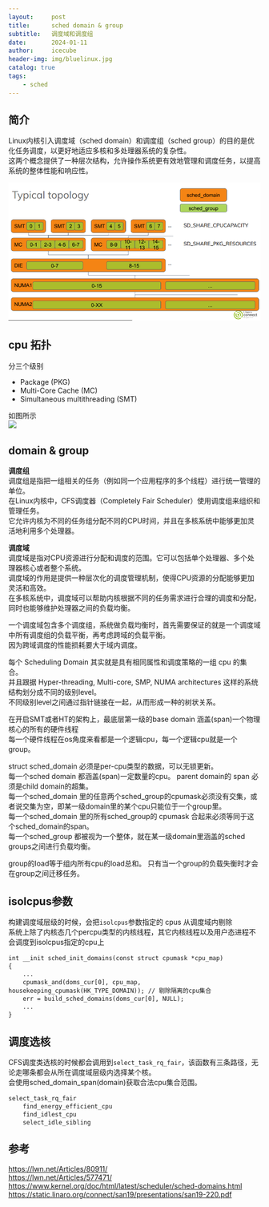```yaml
---
layout:     post
title:      sched domain & group
subtitle:   调度域和调度组
date:       2024-01-11
author:     icecube
header-img: img/bluelinux.jpg
catalog: true
tags:
    - sched
---
```


## 简介
Linux内核引入调度域（sched domain）和调度组（sched group）的目的是优化任务调度，以更好地适应多核和多处理器系统的复杂性。  
这两个概念提供了一种层次结构，允许操作系统更有效地管理和调度任务，以提高系统的整体性能和响应性。  

![](https://raw.githubusercontent.com/l3b2w1/l3b2w1.github.io/master/img/2024-01-11-sched-domain-group.png)

## cpu 拓扑
分三个级别  
* Package (PKG)  
* Multi-Core Cache (MC)   
* Simultaneous multithreading  (SMT)

如图所示  
![](https://raw.githubusercontent.com/l3b2w1/l3b2w1.github.io/master/img/2020-06-20-cpu-7.jpeg)

## domain & group

**调度组**   
调度组是指把一组相关的任务（例如同一个应用程序的多个线程）进行统一管理的单位。  
在Linux内核中，CFS调度器（Completely Fair Scheduler）使用调度组来组织和管理任务。  
它允许内核为不同的任务组分配不同的CPU时间，并且在多核系统中能够更加灵活地利用多个处理器。  

**调度域**    
调度域是指对CPU资源进行分配和调度的范围。它可以包括单个处理器、多个处理器核心或者整个系统。  
调度域的作用是提供一种层次化的调度管理机制，使得CPU资源的分配能够更加灵活和高效。   
在多核系统中，调度域可以帮助内核根据不同的任务需求进行合理的调度和分配，同时也能够维护处理器之间的负载均衡。  

一个调度域包含多个调度组，系统做负载均衡时，首先需要保证的就是一个调度域中所有调度组的负载平衡，再考虑跨域的负载平衡。  
因为跨域调度的性能损耗要大于域内调度。

每个 Scheduling Domain 其实就是具有相同属性和调度策略的一组 cpu 的集合。  
并且跟据 Hyper-threading, Multi-core, SMP, NUMA architectures 这样的系统结构划分成不同的级别level。    
不同级别level之间通过指针链接在一起，从而形成一种的树状关系。  

在开启SMT或者HT的架构上，最底层第一级的base domain 涵盖(span)一个物理核心的所有的硬件线程    
每一个硬件线程在os角度来看都是一个逻辑cpu，每一个逻辑cpu就是一个group。

struct sched_domain 必须是per-cpu类型的数据，可以无锁更新。  
每一个sched domain 都涵盖(span)一定数量的cpu。 parent domain的 span 必须是child domain的超集。  
每一个sched_domain 里的任意两个sched_group的cpumask必须没有交集，或者说交集为空，即某一级domain里的某个cpu只能位于一个group里。  
每一个sched_domain 里的所有sched_group的 cpumask 合起来必须等同于这个sched_domain的span。  
每一个sched_group 都被视为一个整体，就在某一级domain里涵盖的sched groups之间进行负载均衡。

group的load等于组内所有cpu的load总和。  只有当一个group的负载失衡时才会在group之间迁移任务。  

## isolcpus参数
构建调度域层级的时候，会把`isolcpus`参数指定的 cpus 从调度域内剔除  
系统上除了内核态几个percpu类型的内核线程，其它内核线程以及用户态进程不会调度到isolcpus指定的cpu上  
```
int __init sched_init_domains(const struct cpumask *cpu_map)
{
    ...
    cpumask_and(doms_cur[0], cpu_map, housekeeping_cpumask(HK_TYPE_DOMAIN)); // 剔除隔离的cpu集合
    err = build_sched_domains(doms_cur[0], NULL);
    ...
}
```

## 调度选核
CFS调度类选核的时候都会调用到`select_task_rq_fair`，该函数有三条路径，无论走哪条都会从所在调度域层级内选择某个核。   
会使用sched_domain_span(domain)获取合法cpu集合范围。
```
select_task_rq_fair
	find_energy_efficient_cpu
	find_idlest_cpu
	select_idle_sibling
```

## 参考
https://lwn.net/Articles/80911/  
https://lwn.net/Articles/577471/  
https://www.kernel.org/doc/html/latest/scheduler/sched-domains.html  
https://static.linaro.org/connect/san19/presentations/san19-220.pdf  
